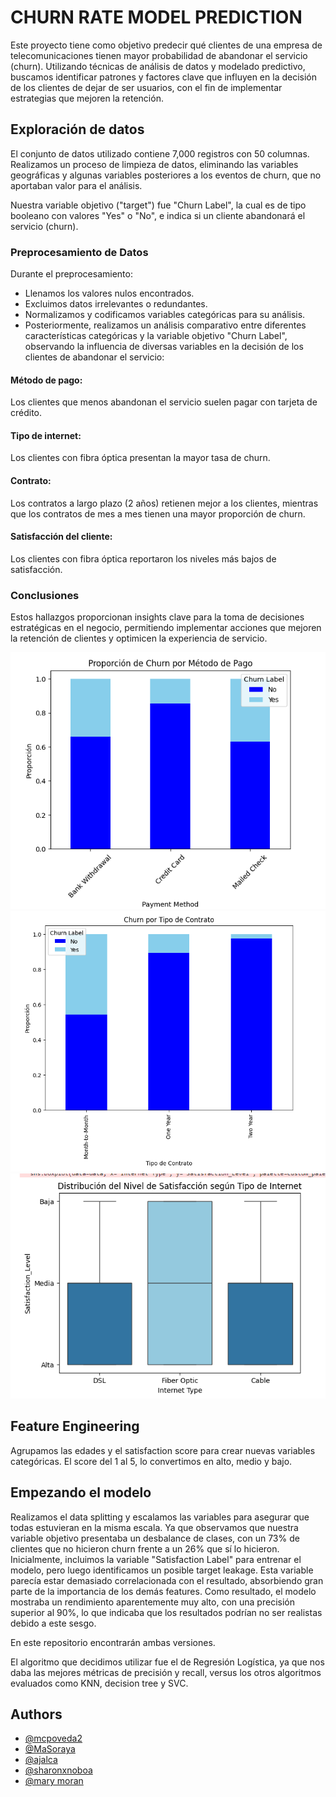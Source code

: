 
# CHURN RATE MODEL PREDICTION

Este proyecto tiene como objetivo predecir qué clientes de una empresa de telecomunicaciones tienen mayor probabilidad de abandonar el servicio (churn). Utilizando técnicas de análisis de datos y modelado predictivo, buscamos identificar patrones y factores clave que influyen en la decisión de los clientes de dejar de ser usuarios, con el fin de implementar estrategias que mejoren la retención. 


## Exploración de datos

El conjunto de datos utilizado contiene 7,000 registros con 50 columnas. Realizamos un proceso de limpieza de datos, eliminando las variables geográficas y algunas variables posteriores a los eventos de churn, que no aportaban valor para el análisis.

Nuestra variable objetivo ("target") fue "Churn Label", la cual es de tipo booleano con valores "Yes" o "No", e indica si un cliente abandonará el servicio (churn).

### Preprocesamiento de Datos
Durante el preprocesamiento:

- Llenamos los valores nulos encontrados.
- Excluimos datos irrelevantes o redundantes.
- Normalizamos y codificamos variables categóricas para su análisis.
- Posteriormente, realizamos un análisis comparativo entre diferentes características categóricas y la variable objetivo "Churn Label", observando la influencia de diversas variables en la decisión de los clientes de abandonar el servicio:

#### Método de pago: 
Los clientes que menos abandonan el servicio suelen pagar con tarjeta de crédito.
#### Tipo de internet: 
Los clientes con fibra óptica presentan la mayor tasa de churn.
#### Contrato: 
Los contratos a largo plazo (2 años) retienen mejor a los clientes, mientras que los contratos de mes a mes tienen una mayor proporción de churn.
#### Satisfacción del cliente: 
Los clientes con fibra óptica reportaron los niveles más bajos de satisfacción.
### Conclusiones
Estos hallazgos proporcionan insights clave para la toma de decisiones estratégicas en el negocio, permitiendo implementar acciones que mejoren la retención de clientes y optimicen la experiencia de servicio.

![Proporción de clientes Churn por método de pago](https://github.com/mcpoveda2/ProyectoFinalPython/blob/checkpoint_sharon/PAYMENT%20VS%20CHURN%20LABEL.png)
![Proporción de clientes Churn por método de pago](https://github.com/mcpoveda2/ProyectoFinalPython/blob/checkpoint_sharon/churn%20contrato.png)
![Proporción de satisfacción vs tipo de internet](https://github.com/mcpoveda2/ProyectoFinalPython/blob/checkpoint_sharon/satisfaction%20vs%20internet%20type.png)

## Feature Engineering
Agrupamos las edades y el satisfaction score para crear nuevas variables categóricas.
El score del 1 al 5, lo convertimos en alto, medio y bajo. 

## Empezando el modelo

Realizamos el data splitting y escalamos las variables para asegurar que todas estuvieran en la misma escala. Ya que observamos que nuestra variable objetivo presentaba un desbalance de clases, con un 73% de clientes que no hicieron churn frente a un 26% que sí lo hicieron.
Inicialmente, incluimos la variable "Satisfaction Label" para entrenar el modelo, pero luego identificamos un posible target leakage. Esta variable parecía estar demasiado correlacionada con el resultado, absorbiendo gran parte de la importancia de los demás features. 
Como resultado, el modelo mostraba un rendimiento aparentemente muy alto, con una precisión superior al 90%, lo que indicaba que los resultados podrían no ser realistas debido a este sesgo.

En este repositorio encontrarán ambas versiones. 

El algoritmo que decidimos utilizar fue el de Regresión Logística, ya que nos daba las mejores métricas de precisión y recall, versus los otros algoritmos evaluados como KNN, decision tree y SVC. 

## Authors

- [@mcpoveda2](https://github.com/mcpoveda2)
- [@MaSoraya](https://github.com/MaSoraya)
- [@ajalca](https://github.com/ajalca)
- [@sharonxnoboa](https://github.com/sharonxnoboa)
- [@mary moran](https://github.com/mcpoveda2)


